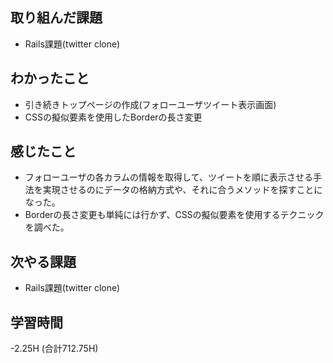 ## 取り組んだ課題
- Rails課題(twitter clone)

## わかったこと  
- 引き続きトップページの作成(フォローユーザツイート表示画面)
- CSSの擬似要素を使用したBorderの長さ変更
  
## 感じたこと
- フォローユーザの各カラムの情報を取得して、ツイートを順に表示させる手法を実現させるのにデータの格納方式や、それに合うメソッドを探すことになった。
- Borderの長さ変更も単純には行かず、CSSの擬似要素を使用するテクニックを調べた。
  
## 次やる課題  
- Rails課題(twitter clone)
  
## 学習時間  
-2.25H (合計712.75H)
